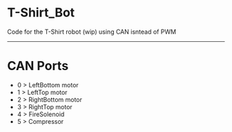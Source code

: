 # T-Shirt_Bot
Code for the T-Shirt robot (wip) using CAN isntead of PWM

---

# CAN Ports
- 0 > LeftBottom motor
- 1 > LeftTop motor
- 2 > RightBottom motor
- 3 > RightTop motor
- 4 > FireSolenoid
- 5 > Compressor